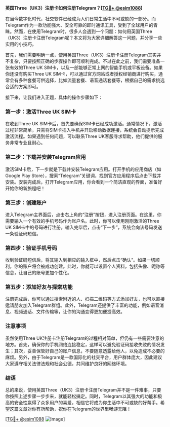 **英国Three（UK3）注册卡如何注册Telegram？[[TG💪+ @esim1088](https://t.me/s/esim1088)]**

在当今数字化时代，社交软件已经成为人们日常生活中不可或缺的一部分。而Telegram作为一款功能强大、安全可靠的即时通讯工具，受到了全球用户的青睐。然而，在使用Telegram时，很多人会遇到一个问题：如何用英国Three（UK3）注册卡注册Telegram呢？本文将为大家详细解答这一问题，并分享一些实用的小技巧。

首先，我们需要明确一点，使用英国Three（UK3）注册卡注册Telegram其实并不复杂，只要按照正确的步骤操作即可顺利完成。不过在此之前，我们需要准备一张有效的Three UK SIM卡，以及一部能够正常上网的智能手机或平板设备。如果你还没有购买Three UK SIM卡，可以通过官方网站或者授权经销商进行购买，通常会有多种套餐可供选择，比如流量套餐、语音通话套餐等，根据自己的需求挑选合适的方案即可。

接下来，让我们进入正题，具体的操作步骤如下：

### **第一步：激活Three UK SIM卡**
在收到Three UK SIM卡后，首先要确保SIM卡已经成功激活。通常情况下，激活过程非常简单，只需将SIM卡插入手机并开启移动数据连接，系统会自动提示完成激活流程。如果遇到任何问题，可以联系Three UK客服寻求帮助，他们提供的服务非常专业且耐心。

### **第二步：下载并安装Telegram应用**
激活SIM卡后，下一步就是下载并安装Telegram应用。打开手机的应用商店（如Google Play Store），搜索“Telegram”关键词，找到官方应用程序后点击下载并安装。安装完成后，打开Telegram应用，你会看到一个简洁直观的界面，准备好开始你的新旅程吧！

### **第三步：创建账户**
进入Telegram主界面后，点击右上角的“注册”按钮，进入注册页面。在这里，你需要输入一个有效的手机号码作为账户名。此时，你可以使用刚刚激活的Three UK SIM卡中的号码进行注册。输入完毕后，点击“下一步”，系统会向该号码发送一条验证码短信。

### **第四步：验证手机号码**
收到验证码短信后，将其输入到相应的输入框中，然后点击“确认”。如果一切顺利，你的账户将会被成功创建。此时，你就可以设置个人资料，包括头像、昵称等信息，让自己的账号更加个性化。

### **第五步：添加好友与探索功能**
注册完成后，你可以通过搜索附近的人、扫描二维码等方式添加好友，也可以直接邀请朋友加入Telegram群组。此外，Telegram还提供了丰富的功能，例如语音消息、视频通话、文件传输等，让你的沟通变得更加便捷高效。

### **注意事项**
虽然使用Three UK注册卡注册Telegram的过程相对简单，但仍有一些需要注意的地方。首先，确保你的手机网络连接稳定，这样可以避免验证码接收失败的情况发生；其次，妥善保管好自己的账户信息，不要随意透露给他人，以免造成不必要的麻烦。另外，由于Telegram是一款国际化的社交平台，用户群体庞大，因此建议大家遵守相关法律法规和社会公德，共同维护良好的网络环境。

### **结语**
总的来说，使用英国Three（UK3）注册卡注册Telegram并不是一件难事，只要你按照上述步骤一步步来，就能轻松搞定。同时，Telegram以其强大的功能和极高的安全性赢得了众多用户的喜爱，相信它将成为你生活中不可或缺的好帮手。希望这篇文章对你有所帮助，祝你在Telegram的世界里畅游无阻！

[[TG💪+ @esim1088](https://t.me/s/esim1088) ![Image](https://i.postimg.cc/4NQfJmqS/Snipaste-2025-05-13-00-14-12.png)]